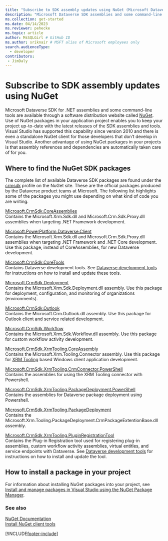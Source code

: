 ```yaml
---
title: "Subscribe to SDK assembly updates using NuGet (Microsoft Dataverse) | Microsoft Docs" # Intent and product brand in a unique string of 43-59 chars including spaces
description: "Microsoft Dataverse SDK assemblies and some command-line tools are available through nuget.org. Use of NuGet packages in your application project enables you to keep your project up-to-date with the latest releases of the SDK assemblies and tools." # 115-145 characters including spaces. This abstract displays in the search result.
ms.collection: get-started
ms.date: 04/14/2023
ms.reviewer: pehecke
ms.topic: article
author: MsSQLGirl # GitHub ID
ms.author: sriknair # MSFT alias of Microsoft employees only
search.audienceType: 
  - developer
contributors:
 - JimDaly
---
```


# Subscribe to SDK assembly updates using NuGet

Microsoft Dataverse SDK for .NET assemblies and some command-line tools are available through a software distribution website called [NuGet](https://www.nuget.org). Use of NuGet packages in your application project enables you to keep your project up-to-date with the latest releases of the SDK assemblies and tools. Visual Studio has supported this capability since version 2010 and there is even a standalone NuGet client for those developers that don’t develop in Visual Studio. Another advantage of using NuGet packages in your projects is that assembly references and dependencies are automatically taken care of for you.

## Where to find the NuGet SDK packages

The complete list of available Dataverse SDK packages are found under the [crmsdk](https://www.nuget.org/profiles/crmsdk) profile on the NuGet site. These are the official packages produced by the Dataverse product teams at Microsoft. The following list highlights some of the packages you might use depending on what kind of code you are writing.

[Microsoft.CrmSdk.CoreAssemblies](https://www.nuget.org/packages/Microsoft.CrmSdk.CoreAssemblies/)  
Contains the Microsoft.Xrm.Sdk.dll and Microsoft.Crm.Sdk.Proxy.dll assemblies when targeting .NET Framework development.

[Microsoft.PowerPlatform.Dataverse.Client](https://www.nuget.org/packages/Microsoft.PowerPlatform.Dataverse.Client)  
Contains the Microsoft.Xrm.Sdk.dll and Microsoft.Crm.Sdk.Proxy.dll assemblies when targeting .NET Framework and .NET Core development. Use this package, instead of CoreAssemblies, for new Dataverse development.

[Microsoft.CrmSdk.CoreTools](https://www.nuget.org/packages/Microsoft.CrmSdk.CoreTools/)  
Contains Dataverse development tools. See [Dataverse development tools](../download-tools-nuget.md) for instructions on how to install and update these tools.

[Microsoft.CrmSdk.Deployment](https://www.nuget.org/packages/Microsoft.CrmSdk.Deployment/)  
Contains the Microsoft.Xrm.Sdk.Deployment.dll assembly. Use this package for deployment, configuration, and monitoring of organizations (environments).

[Microsoft.CrmSdk.Outlook](https://www.nuget.org/packages/Microsoft.CrmSdk.Outlook/)  
Contains the Microsoft.Crm.Outlook.dll assembly. Use this package for Outlook client and service related development.

[Microsoft.CrmSdk.Workflow](https://www.nuget.org/packages/Microsoft.CrmSdk.Workflow/)  
Contains the Microsoft.Xrm.Sdk.Workflow.dll assembly. Use this package for custom workflow activity development.

[Microsoft.CrmSdk.XrmTooling.CoreAssembly](https://www.nuget.org/packages/Microsoft.CrmSdk.XrmTooling.CoreAssembly/)  
Contains the Microsoft.Xrm.Tooling.Connector assembly. Use this package for [XRM Tooling](../xrm-tooling/build-windows-client-applications-xrm-tools.md) based Windows client application development.

[Microsoft.CrmSdk.XrmTooling.CrmConnector.PowerShell](https://www.nuget.org/packages/Microsoft.CrmSdk.XrmTooling.CrmConnector.PowerShell/)  
Contains the assemblies for using the XRM Tooling connector with Powershell.

[Microsoft.CrmSdk.XrmTooling.PackageDeployment.PowerShell](https://www.nuget.org/packages/Microsoft.CrmSdk.XrmTooling.PackageDeployment.PowerShell/)  
Contains the assemblies for Dataverse package deployment using Powershell.

[Microsoft.CrmSdk.XrmTooling.PackageDeployment](https://www.nuget.org/packages/Microsoft.CrmSdk.XrmTooling.PackageDeployment/)  
Contains the Microsoft.Xrm.Tooling.PackageDeployment.CrmPackageExtentionBase.dll assembly.

[Microsoft.CrmSdk.XrmTooling.PluginRegistrationTool](https://www.nuget.org/packages/Microsoft.CrmSdk.XrmTooling.PluginRegistrationTool/)  
Contains the Plug-in Registration tool used for registering plug-in assemblies, custom workflow activity assemblies, virtual entitles, and service endpoints with Dataverse. See [Dataverse development tools](../download-tools-nuget.md) for instructions on how to install and update the tool.

## How to install a package in your project

 For information about installing NuGet packages into your project, see [Install and manage packages in Visual Studio using the NuGet Package Manager](/nuget/consume-packages/install-use-packages-visual-studio).
  
### See also

[NuGet Documentation](/nuget/)  
[Install NuGet client tools](/nuget/install-nuget-client-tools)

[!INCLUDE[footer-include](../../../includes/footer-banner.md)]
